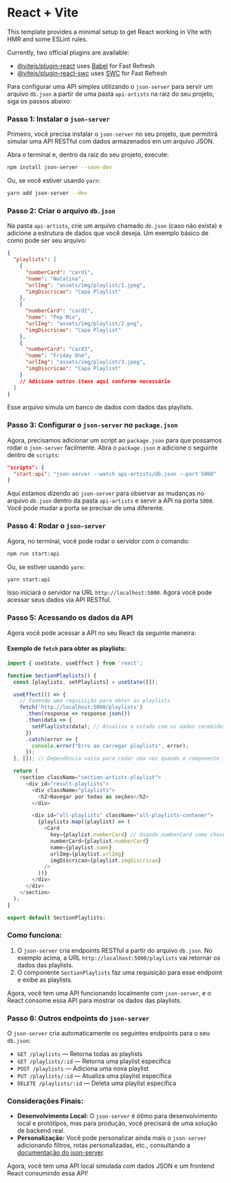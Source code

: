 # React + Vite

This template provides a minimal setup to get React working in Vite with HMR and some ESLint rules.

Currently, two official plugins are available:

- [@vitejs/plugin-react](https://github.com/vitejs/vite-plugin-react/blob/main/packages/plugin-react/README.md) uses [Babel](https://babeljs.io/) for Fast Refresh
- [@vitejs/plugin-react-swc](https://github.com/vitejs/vite-plugin-react-swc) uses [SWC](https://swc.rs/) for Fast Refresh

Para configurar uma API simples utilizando o `json-server` para servir um arquivo `db.json` a partir de uma pasta `api-artists` na raiz do seu projeto, siga os passos abaixo:

### Passo 1: Instalar o `json-server`

Primeiro, você precisa instalar o `json-server` no seu projeto, que permitirá simular uma API RESTful com dados armazenados em um arquivo JSON.

Abra o terminal e, dentro da raiz do seu projeto, execute:

```bash
npm install json-server --save-dev
```

Ou, se você estiver usando `yarn`:

```bash
yarn add json-server --dev
```

### Passo 2: Criar o arquivo `db.json`

Na pasta `api-artists`, crie um arquivo chamado `db.json` (caso não exista) e adicione a estrutura de dados que você deseja. Um exemplo básico de como pode ser seu arquivo:

```json
{
  "playlists": [
    {
      "numberCard": "card1",
      "name": "Natalina",
      "urlImg": "assets/img/playlist/1.jpeg",
      "imgDiscricao": "Capa Playlist"
    },
    {
      "numberCard": "card2",
      "name": "Pop Mix",
      "urlImg": "assets/img/playlist/2.png",
      "imgDiscricao": "Capa Playlist"
    },
    {
      "numberCard": "card3",
      "name": "Friday One",
      "urlImg": "assets/img/playlist/3.jpeg",
      "imgDiscricao": "Capa Playlist"
    }
    // Adicione outros itens aqui conforme necessário
  ]
}
```

Esse arquivo simula um banco de dados com dados das playlists.

### Passo 3: Configurar o `json-server` no `package.json`

Agora, precisamos adicionar um script ao `package.json` para que possamos rodar o `json-server` facilmente. Abra o `package.json` e adicione o seguinte dentro de `scripts`:

```json
"scripts": {
  "start:api": "json-server --watch api-artists/db.json --port 5000"
}
```

Aqui estamos dizendo ao `json-server` para observar as mudanças no arquivo `db.json` dentro da pasta `api-artists` e servir a API na porta `5000`. Você pode mudar a porta se precisar de uma diferente.

### Passo 4: Rodar o `json-server`

Agora, no terminal, você pode rodar o servidor com o comando:

```bash
npm run start:api
```

Ou, se estiver usando `yarn`:

```bash
yarn start:api
```

Isso iniciará o servidor na URL `http://localhost:5000`. Agora você pode acessar seus dados via API RESTful.

### Passo 5: Acessando os dados da API

Agora você pode acessar a API no seu React da seguinte maneira:

#### Exemplo de `fetch` para obter as playlists:

```js
import { useState, useEffect } from 'react';

function SectionPlaylists() {
  const [playlists, setPlaylists] = useState([]);

  useEffect(() => {
    // Fazendo uma requisição para obter as playlists
    fetch('http://localhost:5000/playlists')
      .then(response => response.json())
      .then(data => {
        setPlaylists(data); // Atualiza o estado com os dados recebidos
      })
      .catch(error => {
        console.error("Erro ao carregar playlists", error);
      });
  }, []); // Dependência vazia para rodar uma vez quando o componente for montado

  return (
    <section className="section-artists-playlist">
      <div id="result-playlists">
        <div className="playlists">
          <h2>Navegar por todas as seções</h2>
        </div>

        <div id="all-playlists" className="all-playlists-contener">
          {playlists.map((playlist) => (
            <Card
              key={playlist.numberCard} // Usando numberCard como chave única
              numberCard={playlist.numberCard}
              name={playlist.name}
              urlImg={playlist.urlImg}
              imgDiscricao={playlist.imgDiscricao}
            />
          ))}
        </div>
      </div>
    </section>
  );
}

export default SectionPlaylists;
```

### Como funciona:
1. O `json-server` cria endpoints RESTful a partir do arquivo `db.json`. No exemplo acima, a URL `http://localhost:5000/playlists` vai retornar os dados das playlists.
2. O componente `SectionPlaylists` faz uma requisição para esse endpoint e exibe as playlists.

Agora, você tem uma API funcionando localmente com `json-server`, e o React consome essa API para mostrar os dados das playlists.

### Passo 6: Outros endpoints do `json-server`

O `json-server` cria automaticamente os seguintes endpoints para o seu `db.json`:

- `GET /playlists` — Retorna todas as playlists
- `GET /playlists/:id` — Retorna uma playlist específica
- `POST /playlists` — Adiciona uma nova playlist
- `PUT /playlists/:id` — Atualiza uma playlist específica
- `DELETE /playlists/:id` — Deleta uma playlist específica

### Considerações Finais:
- **Desenvolvimento Local:** O `json-server` é ótimo para desenvolvimento local e protótipos, mas para produção, você precisará de uma solução de backend real.
- **Personalização:** Você pode personalizar ainda mais o `json-server` adicionando filtros, rotas personalizadas, etc., consultando a [documentação do json-server](https://github.com/typicode/json-server).

Agora, você tem uma API local simulada com dados JSON e um frontend React consumindo essa API!
